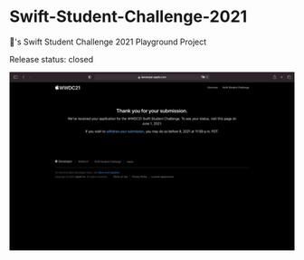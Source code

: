 # Swift-Student-Challenge-2021
's Swift Student Challenge 2021 Playground Project

Release status: closed

![image alt](./SubmissionStatus.png)

